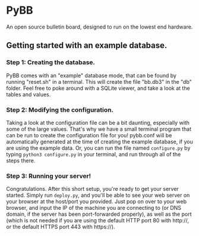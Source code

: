 # PyBB

An open source bulletin board, designed to run on the lowest end hardware.

## Getting started with an example database.
### Step 1: Creating the database.
PyBB comes with an "example" database mode, that can be found by running "reset.sh" in a terminal. This will create the file "bb.db3" in the "db" folder. Feel free to poke around with a SQLite viewer, and take a look at the tables and values.

### Step 2: Modifying the configuration.
Taking a look at the configuration file can be a bit daunting, especially with some of the large values. That's why we have a small terminal program that can be run to create the configuration file for you! pybb.conf will be automatically generated at the time of creating the example database, if you are using the example data. Or, you can run the file named `configure.py` by typing `python3 configure.py` in your terminal, and run through all of the steps there.

### Step 3: Running your server!
Congratulations. After this short setup, you're ready to get your server started. Simply run `deploy.py`, and you'll be able to see your web server on your browser at the host/port you provided.
Just pop on over to your web browser, and input the IP of the machine you are connecting to (or DNS domain, if the server has been port-forwarded properly), as well as the port (which is not needed if you are using the default HTTP port 80 with http://, or the default HTTPS port 443 with https://). 